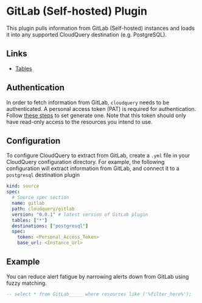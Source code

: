 # GitLab (Self-hosted) Plugin

This plugin pulls information from GitLab (Self-hosted) instances and loads it into any supported CloudQuery destination (e.g. PostgreSQL).

## Links

- [Tables](./docs/tables/README.md)

## Authentication

In order to fetch information from GitLab, `cloudquery` needs to be authenticated. A personal access token (PAT) is required for authentication. Follow [these steps](https://docs.gitlab.com/ee/user/profile/personal_access_tokens.html#create-a-personal-access-token/) to set generate one. Note that this token should only have read-only access to the resources you intend to use.

## Configuration

To configure CloudQuery to extract from GitLab, create a `.yml` file in your CloudQuery configuration directory.
For example, the following configuration will extract information from GitLab, and connect it to a `postgresql` destination plugin

```yaml
kind: source
spec:
  # Source spec section
  name: gitlab
  path: cloudquery/gitlab
  version: "0.0.1" # latest version of GitLab plugin
  tables: ["*"]
  destinations: ["postgresql"]
  spec:
    token: <Personal_Access_Token>
    base_url: <Instance_Url>
```

## Example

You can reduce alert fatigue by narrowing alerts down from GitLab using fuzzy matching.

```sql
-- select * from GitLab_____ where resources like ('%filter_here%');
```